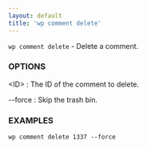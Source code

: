 ```yaml
---
layout: default
title: 'wp comment delete'
---
```


`wp comment delete` - Delete a comment.

### OPTIONS

&lt;ID&gt;
: The ID of the comment to delete.

--force
: Skip the trash bin.

### EXAMPLES

    wp comment delete 1337 --force


